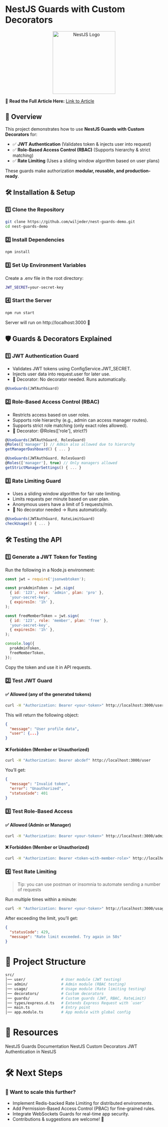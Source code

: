# **NestJS Guards with Custom Decorators**

<p align="center">
  <a href="https://nestjs.com/" target="blank"><img src="https://nestjs.com/img/logo_text.svg" width="200" alt="NestJS Logo" /></a>
</p>

📌 **Read the Full Article Here:** [Link to Article](https://wiljeder.hashnode.dev/leveraging-nestjs-guards)

## **📌 Overview**

This project demonstrates how to use **NestJS Guards with Custom Decorators** for:

- ✅ **JWT Authentication** (Validates token & injects user into request)
- ✅ **Role-Based Access Control (RBAC)** (Supports hierarchy & strict matching)
- ✅ **Rate Limiting** (Uses a sliding window algorithm based on user plans)

These guards make authorization **modular, reusable, and production-ready**.

## **🛠 Installation & Setup**

### **1️⃣ Clone the Repository**

```bash
git clone https://github.com/wiljeder/nest-guards-demo.git
cd nest-guards-demo
```

### 2️⃣ Install Dependencies

```bash
npm install
```

### 3️⃣ Set Up Environment Variables

Create a .env file in the root directory:

```bash
JWT_SECRET=your-secret-key
```

### 4️⃣ Start the Server

```bash
npm run start
```

Server will run on http://localhost:3000 🚀

## 🛡 Guards & Decorators Explained

### 1️⃣ JWT Authentication Guard

- Validates JWT tokens using ConfigService.JWT_SECRET.
- Injects user data into request.user for later use.
- 📌 Decorator: No decorator needed. Runs automatically.

```typescript
@UseGuards(JWTAuthGuard)
```

### 2️⃣ Role-Based Access Control (RBAC)

- Restricts access based on user roles.
- Supports role hierarchy (e.g., admin can access manager routes).
- Supports strict role matching (only exact roles allowed).
- 📌 Decorator: @Roles(['role'], strict?)

```typescript
@UseGuards(JWTAuthGuard, RolesGuard)
@Roles(['manager']) // Admin also allowed due to hierarchy
getManagerDashboard() { ... }

@UseGuards(JWTAuthGuard, RolesGuard)
@Roles(['manager'], true) // Only managers allowed
getStrictManagerSettings() { ... }
```

### 3️⃣ Rate Limiting Guard

- Uses a sliding window algorithm for fair rate limiting.
- Limits requests per minute based on user plan.
- Anonymous users have a limit of 5 requests/min.
- 📌 No decorator needed → Runs automatically.

```typescript
@UseGuards(JWTAuthGuard, RateLimitGuard)
checkUsage() { ... }
```

## 🛠 Testing the API

### 1️⃣ Generate a JWT Token for Testing

Run the following in a Node.js environment:

```javascript
const jwt = require('jsonwebtoken');

const proAdminToken = jwt.sign(
  { id: '123', role: 'admin', plan: 'pro' },
  'your-secret-key',
  { expiresIn: '1h' },
);

const freeMemberToken = jwt.sign(
  { id: '123', role: 'member', plan: 'free' },
  'your-secret-key',
  { expiresIn: '1h' },
);

console.log({
  proAdminToken,
  freeMemberToken,
});
```

Copy the token and use it in API requests.

### 2️⃣ Test JWT Guard

#### ✅ Allowed (any of the generated tokens)

```bash
curl -H "Authorization: Bearer <your-token>" http://localhost:3000/user
```

This will return the following object:

```json
{
  "message": "User profile data",
  "user": {...}
}
```

#### ❌ Forbidden (Member or Unauthorized)

```bash
curl -H "Authorization: Bearer abcdef" http://localhost:3000/user
```

You’ll get:

```json
{
  "message": "Invalid token",
  "error": "Unauthorized",
  "statusCode": 401
}
```

### 3️⃣ Test Role-Based Access

#### ✅ Allowed (Admin or Manager)

```bash
curl -H "Authorization: Bearer <your-token>" http://localhost:3000/admin/dashboard
```

#### ❌ Forbidden (Member or Unauthorized)

```bash
curl -H "Authorization: Bearer <token-with-member-role>" http://localhost:3000/admin/settings
```

### 4️⃣ Test Rate Limiting

> Tip: you can use postman or insomnia to automate sending a number of requests

Run multiple times within a minute:

```bash
curl -H "Authorization: Bearer <your-token>" http://localhost:3000/usage
```

After exceeding the limit, you’ll get:

```json
{
  "statusCode": 429,
  "message": "Rate limit exceeded. Try again in 58s"
}
```

# 🔧 Project Structure

```bash
src/
│── user/                # User module (JWT testing)
│── admin/               # Admin module (RBAC testing)
│── usage/               # Usage module (Rate limiting testing)
│── decorators/          # Custom decorators
│── guards/              # Custom guards (JWT, RBAC, RateLimit)
│── types/express.d.ts   # Extends Express Request with `user`
│── main.ts              # Entry point
│── app.module.ts        # App module with global config
```

# 🔗 Resources

NestJS Guards Documentation
NestJS Custom Decorators
JWT Authentication in NestJS

# 🛠 Next Steps

### 🚀 Want to scale this further?

- Implement Redis-backed Rate Limiting for distributed environments.
- Add Permission-Based Access Control (PBAC) for fine-grained rules.
- Integrate WebSockets Guards for real-time app security.
- Contributions & suggestions are welcome! 🤝
